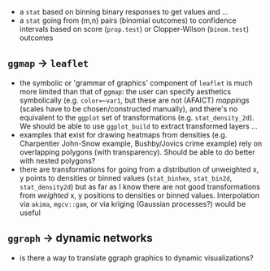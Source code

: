 

- a `stat` based on binning binary responses to get values and ... 
- a `stat` going from (m,n) pairs (binomial outcomes) to confidence intervals based on score (`prop.test`) or Clopper-Wilson (`binom.test`) outcomes

## `ggmap` -> `leaflet`

- the symbolic or 'grammar of graphics' component of `leaflet` is much more limited than that of `ggmap`: the user can specify aesthetics symbolically (e.g. `color=~var1`, but these are not (AFAICT) *mappings* (scales have to be chosen/constructed manually), and there's no equivalent to the `ggplot` set of transformations (e.g. `stat_density_2d`). We should be able to use `ggplot_build` to extract transformed layers ...
- examples that exist for drawing heatmaps from densities (e.g. Charpentier John-Snow example, Bushby/Jovics crime example) rely on overlapping polygons (with transparency). Should be able to do better with nested polygons?
- there are transformations for going from a distribution of unweighted x, y points to densities or binned values (`stat_binhex`, `stat_bin2d`, `stat_density2d`) but as far as I know there are not good transformations from *weighted* x, y positions to densities or binned values. Interpolation via `akima`, `mgcv::gam`, or via kriging (Gaussian processes?) would be useful

## `ggraph` -> dynamic networks

- is there a way to translate ggraph graphics to dynamic visualizations?
